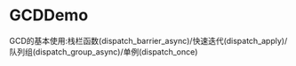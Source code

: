 # GCDDemo
GCD的基本使用:栈栏函数(dispatch_barrier_async)/快速迭代(dispatch_apply)/队列组(dispatch_group_async)/单例(dispatch_once)

